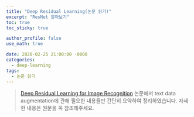 ```yaml
---
title: "Deep Residual Learning(논문 읽기)"
excerpt: "ResNet 알아보기"
toc: true
toc_sticky: true

author_profile: false
use_math: true

date: 2020-02-25 21:00:00 -0000
categories: 
  - deep-learning
tags:
  - 논문 읽기
---
```


> [Deep Residual Learning for Image Recognition](https://arxiv.org/ftp/arxiv/papers/1812/1812.04718.pdf) 논문에서 text data augmentation에 관해 필요한 내용들만 간단히 요약하여 정리하였습니다. 자세한 내용은 원문을 꼭 참조해주세요.

<!--stackedit_data:
eyJoaXN0b3J5IjpbLTEwNTc1MzQ0NDBdfQ==
-->